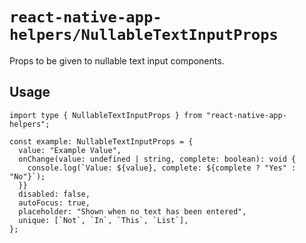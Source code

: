 # `react-native-app-helpers/NullableTextInputProps`

Props to be given to nullable text input components.

## Usage

```tsx
import type { NullableTextInputProps } from "react-native-app-helpers";

const example: NullableTextInputProps = {
  value: "Example Value",
  onChange(value: undefined | string, complete: boolean): void {
    console.log(`Value: ${value}, complete: ${complete ? "Yes" : "No"}`);
  }}
  disabled: false,
  autoFocus: true,
  placeholder: "Shown when no text has been entered",
  unique: [`Not`, `In`, `This`, `List`],
};
```
